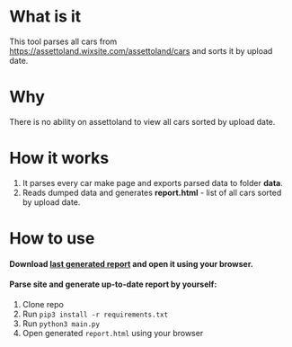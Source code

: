 # What is it

This tool parses all cars from https://assettoland.wixsite.com/assettoland/cars and sorts it by upload date.

# Why

There is no ability on assettoland to view all cars sorted by upload date.

# How it works

1) It parses every car make page and exports parsed data to folder **data**.
2) Reads dumped data and generates **report.html** - list of all cars sorted by upload date.

# How to use

#### Download [last generated report](/report.html) and open it using your browser.

#### Parse site and generate up-to-date report by yourself:

1) Clone repo
1) Run `pip3 install -r requirements.txt`
1) Run `python3 main.py`
1) Open generated `report.html` using your browser
